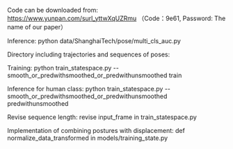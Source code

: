 Code can be downloaded from: 
https://www.yunpan.com/surl_yttwXqUZRmu （Code：9e61, Password: The name of our paper）

Inference: 
python data/ShanghaiTech/pose/multi_cls_auc.py 

Directory including trajectories and sequences of poses:

Training:
python train_statespace.py --smooth_or_predwithsmoothed_or_predwithunsmoothed train 

Inference for human class:
python train_statespace.py --smooth_or_predwithsmoothed_or_predwithunsmoothed predwithunsmoothed 

Revise sequence length:
revise input_frame in train_statespace.py 

Implementation of combining postures with displacement: 
def normalize_data_transformed  in  models/training_state.py 

